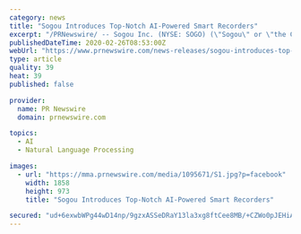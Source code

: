 ```yaml
---
category: news
title: "Sogou Introduces Top-Notch AI-Powered Smart Recorders"
excerpt: "/PRNewswire/ -- Sogou Inc. (NYSE: SOGO) (\"Sogou\" or \"the Company\"), an innovator in search and a leader in China's internet industry, today unveiled its"
publishedDateTime: 2020-02-26T08:53:00Z
webUrl: "https://www.prnewswire.com/news-releases/sogou-introduces-top-notch-ai-powered-smart-recorders-301011509.html"
type: article
quality: 39
heat: 39
published: false

provider:
  name: PR Newswire
  domain: prnewswire.com

topics:
  - AI
  - Natural Language Processing

images:
  - url: "https://mma.prnewswire.com/media/1095671/S1.jpg?p=facebook"
    width: 1858
    height: 973
    title: "Sogou Introduces Top-Notch AI-Powered Smart Recorders"

secured: "ud+6exwbWPg44wD14np/9gzxASSeDRaY13la3xg8ftCee8MB/+CZWo0pJEHiA2PhQYVsJkI2Jg82txxNvMPl+Wpr1WAGa3rMBzsyj44qAlvc1V9aa6f0PW2VNguCejvlo6HtoOCoahWLhm4MKlePuRzuXTPnohBiEQ6bKBcz4XcPn2O/mJET4K7JpVaGQYW/jn6VH4Zbm/t41wD7txzDTCekfyBCcXByDrrG/HROM7M0W7GfSlFVCCdNt11MzUjOZdXmw9SjoD2SvM2u3Gzf/tQIAUT/InvKz+iO3jE1qKsCve4G5fH1wn7BpgKXyoHreVPBlzD/YsOaWUVKcR+T9OA18TZkUM0Rw6jLiD3mVIx6oJeL3DbUcHOOH0t6d/h/tHdnPrrQRXz5d4jt2zE8Eamv9IREqwXatCpEN76HnjDv68vRrAyZHtMQhbTTEnVFkrXsGbO4YrKysceySgBGANG8s+YWuxbPetu+fw1zo+s=;h2IaNZMX6RZLd/QBhxAXzw=="
---
```


